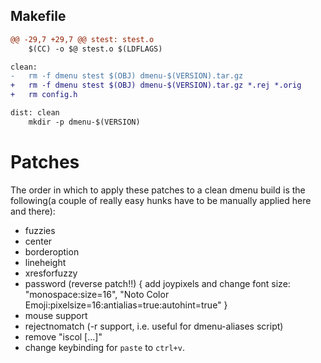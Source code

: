 ## Makefile
``` diff
@@ -29,7 +29,7 @@ stest: stest.o
	$(CC) -o $@ stest.o $(LDFLAGS)

clean:
-	rm -f dmenu stest $(OBJ) dmenu-$(VERSION).tar.gz
+	rm -f dmenu stest $(OBJ) dmenu-$(VERSION).tar.gz *.rej *.orig
+	rm config.h

dist: clean
	mkdir -p dmenu-$(VERSION)
```

# Patches
The order in which to apply these patches to a clean dmenu build is the following(a couple of really easy hunks have to be manually applied here and there):
- fuzzies
- center
- borderoption
- lineheight
- xresforfuzzy
- password (reverse patch!!)
{
	add joypixels and change font size:
	"monospace:size=16",
	"Noto Color Emoji:pixelsize=16:antialias=true:autohint=true"
}
- mouse support
- rejectnomatch (-r support, i.e. useful for dmenu-aliases script)
- remove "iscol [...]"
- change keybinding for `paste` to `ctrl+v`.
